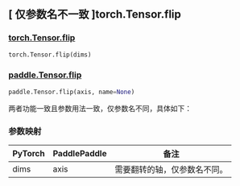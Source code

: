 ## [ 仅参数名不一致 ]torch.Tensor.flip

### [torch.Tensor.flip](https://pytorch.org/docs/stable/generated/torch.Tensor.flip.html?highlight=flip#torch.Tensor.flip)

```python
torch.Tensor.flip(dims)
```

### [paddle.Tensor.flip](https://www.paddlepaddle.org.cn/documentation/docs/zh/develop/api/paddle/Tensor_cn.html#flip-axis-name-none)

```python
paddle.Tensor.flip(axis, name=None)
```

两者功能一致且参数用法一致，仅参数名不同，具体如下：

### 参数映射

| PyTorch | PaddlePaddle | 备注                         |
| ------- | ------------ | ---------------------------- |
| dims    | axis         | 需要翻转的轴，仅参数名不同。 |
